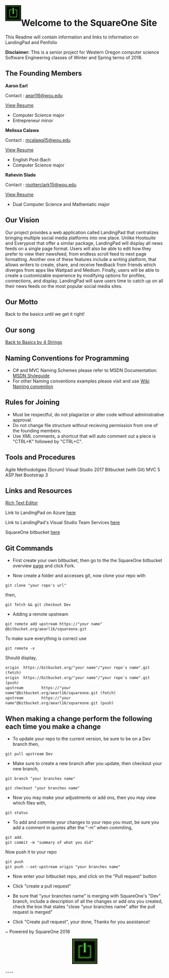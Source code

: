 
<img style="float: Left;" src="./Docs/SquareOneLogoV1.0.jpg" alt="some text"  width="50" height="50">

# Welcome to the SquareOne Site 

This Readme will contain information and links to information on LandingPad and Penfolio

**Disclaimer:** This is a senior project for Western Oregon computer science Software Engineering classes of Winter and Spring terms of 2018. 

## The Founding Members

**Aaron Earl**

Contact : aearl16@wou.edu

[View Resume](./Docs/Resumes/Aaron1_16_2018.pdf)

* Computer Science major
* Entrepreneur minor

**Melissa Calawa**

Contact : mcalawa15@wou.edu

[View Resume](./Docs/Resumes/Melissa1_16_2018.pdf)

* English Post-Bach
* Computer Science major

**Rahevin Slade**

Contact : rpotterclark15@wou.edu

[View Resume](./Docs/Resumes/Rahevin1_15_2018.pdf)

* Dual Computer Science and Mathematic major


## Our Vision

Our project provides a web application called LandingPad that centralizes bringing multiple social media platforms into one place. Unlike Hootsuite and Everypost that offer a similar package, LandingPad will display all news feeds on a single page format. Users will also be able to edit how they prefer to view their newsfeed, from endless scroll feed to next page formatting. Another one of these features include a writing platform, that allows writers to create, share, and receive feedback from friends which diverges from apps like Wattpad and Medium. Finally, users will be able to create a customizable experience by modifying options for profiles, connections, and display. LandingPad will save users time to catch up on all their news feeds on the most popular social media sites.

## Our Motto

Back to the basics until we get it right!

## Our song

[Back to Basics by 4 Strings](https://www.youtube.com/watch?v=vy__TNYgar4)

## Naming Conventions for Programming

* C# and MVC Naming Schemes please refer to MSDN Documentation: [MSDN Styleguide](https://docs.microsoft.com/en-us/dotnet/csharp/programming-guide/inside-a-program/coding-conventions)
* For other Naming conventions examples please visit and use [Wiki Naming convention](https://en.wikipedia.org/wiki/Naming_convention_(programming)#C_and_C++)

## Rules for Joining

* Must be respectful, do not plagiarize or alter code without administrative approval.
* Do not change file structure without recieving permission from one of the founding members.
* Use XML comments, a shortcut that will auto comment out a piece is "CTRL+K" followed by  "CTRL+C".

## Tools and Procedures

Agile Methodoligies (Scrum)
Visual Studio 2017
Bitbucket (with Git)
MVC 5
ASP.Net
Bootstrap 3

## Links and Resources

[Rich Text Editor](https://code.tutsplus.com/tutorials/using-squire-a-lightweight-html5-rich-text-editor--cms-22934)

Link to LandingPad on Azure [here](https://landingpad.azurewebsites.net/)

Link to LandingPad's Visual Studio Team Services [here](https://squareonelandingpad.visualstudio.com/LandingPad/LandingPad%20Team/_backlogs?level=Epics&_a=backlog)

SquareOne bitbucket [here](https://bitbucket.org/aearl16/squareone)

## Git Commands

* First create your own bitbucket, then go to the the SquareOne bitbucket overview [page](https://bitbucket.org/aearl16/squareone) and click Fork.  

* Now create a folder and accesses git, now clone your repo with 
```
git clone "your repo's url"
```
then,
```
git fetch && git checkout Dev
```

* Adding a remote upstream
```
git remote add upstream https://"your name" @bitbucket.org/aearl16/squareone.git
```
To make sure everything is correct use 
```
git remote -v
```
Should display,
```
origin  https://bitbucket.org/"your name"/"your repo's name".git (fetch)
origin  https://bitbucket.org/"your name"/"your repo's name".git (push)
upstream        https://"your name"@bitbucket.org/aearl16/squareone.git (fetch)
upstream        https://"your name"@bitbucket.org/aearl16/squareone.git (push)

```

## When making a change perform the following each time you make a change

* To update your repo to the current version, be sure to be on a Dev branch then,
```
git pull upstream Dev
```

* Make sure to create a new branch after you update, then checkout your new branch,
```
git branch "your branches name"
```
```
git checkout "your branches name"
```

* Now you may make your adjustments or add ons, then you may view which files with,

```
git status
```

* To add and commite your changes to your repo you must, be sure you add a comment in quotes after the "-m" when commiting,
```
git add.
git commit -m "summary of what you did"
```
Now push it to your repo

```
git push
git push --set-upstream origin "your branches name"
```

* Now enter your bitbucket repo, and click on the "Pull request" button

* Click "create a pull request"

* Be sure that "your branches name" is merging with SquareOne's "Dev" branch, include a description of all the changes or add ons you created, check the box that states "close "your branches name" after the pull request is merged" 

* Click "Create pull request", your done, Thanks for you assistance!

~ Powered by SquareOne 2018

<p align="center">
<img src="./Docs/SquareOneLogoV1.0.jpg" alt="some text"  width="80" height="80">
</p>
 ----